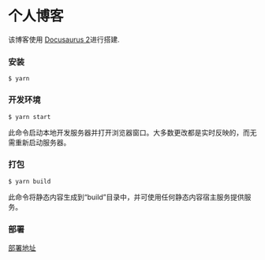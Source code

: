 # 个人博客

该博客使用 [Docusaurus 2](https://v2.docusaurus.io/)进行搭建.

### 安装

```
$ yarn
```

### 开发环境

```
$ yarn start
```

此命令启动本地开发服务器并打开浏览器窗口。大多数更改都是实时反映的，而无需重新启动服务器。

### 打包

```
$ yarn build
```

此命令将静态内容生成到“build”目录中，并可使用任何静态内容宿主服务提供服务。

### 部署

[部署地址](http://hehudaydayup.club/)
